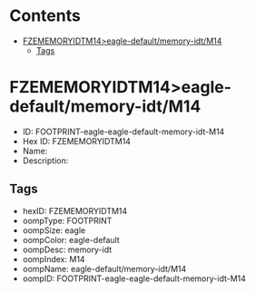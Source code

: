 



Contents
========

* [FZEMEMORYIDTM14>eagle-default/memory-idt/M14](#fzememoryidtm14eagle-defaultmemory-idtm14)
	* [Tags](#tags)

# FZEMEMORYIDTM14>eagle-default/memory-idt/M14

- ID: FOOTPRINT-eagle-eagle-default-memory-idt-M14
- Hex ID: FZEMEMORYIDTM14
- Name: 
- Description: 

## Tags

- hexID: FZEMEMORYIDTM14
- oompType: FOOTPRINT
- oompSize: eagle
- oompColor: eagle-default
- oompDesc: memory-idt
- oompIndex: M14
- oompName: eagle-default/memory-idt/M14
- oompID: FOOTPRINT-eagle-eagle-default-memory-idt-M14

